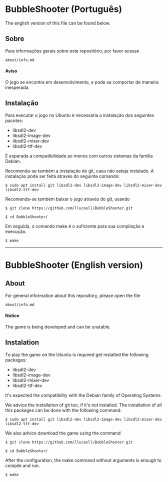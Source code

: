 # BubbleShooter (Português)

The english version of this file can be found below.

## Sobre

Para informações gerais sobre este repositório, por favor acesse 

	about/info.md

#### Aviso

O jogo se encontra em desenvolvimento, e pode se comportar de maneira inesperada.

## Instalação

Para executar o jogo no Ubuntu é necessária a instalação dos seguintes pacotes:
* libsdl2-dev
* libsdl2-image-dev
* libsdl2-mixer-dev
* libsdl2-ttf-dev

É esperada a compatibilidade ao menos com outros sistemas da família Debian.

Recomenda-se também a instalação do git, caso não esteja instalado. A instalação pode ser feita através do seguinte comando:

	$ sudo apt install git libsdl2-dev libsdl2-image-dev libsdl2-mixer-dev libsdl2-ttf-dev

Recomenda-se também baixar o jogo através do git, usando

	$ git clone https://github.com/llucasll/BubbleShooter.git
	
	$ cd BubbleShooter/

Em seguida, o comando make é o suficiente para sua compilação e execução.

	$ make

---

# BubbleShooter (English version)

## About

For general information about this repository, please open the file 

	about/info.md

#### Notice

The game is being developed and can be unstable.

## Instalation

To play the game on the Ubuntu is required get installed the following packages:
* libsdl2-dev
* libsdl2-image-dev
* libsdl2-mixer-dev
* libsdl2-ttf-dev

It's expected the compatibility with the Debian family of Operating Systems.

We advice the installation of git too, if it's not installed. The installation of all this packages can be done with the following command:

	$ sudo apt install git libsdl2-dev libsdl2-image-dev libsdl2-mixer-dev libsdl2-ttf-dev

We also advice download the game using the command

	$ git clone https://github.com/llucasll/BubbleShooter.git
	
	$ cd BubbleShooter/

After the configuration, the make command without arguments is enough to compile and run.

	$ make

